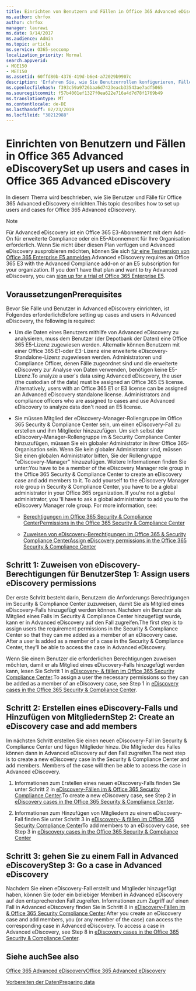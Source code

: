 ```yaml
---
title: Einrichten von Benutzern und Fällen in Office 365 Advanced eDiscovery
ms.author: chrfox
author: chrfox
manager: laurawi
ms.date: 9/14/2017
ms.audience: Admin
ms.topic: article
ms.service: O365-seccomp
localization_priority: Normal
search.appverid:
- MOE150
- MET150
ms.assetid: 60ffd80b-4376-419d-b6e4-a72029b9907c
description: 'Erfahren Sie, wie Sie Benutzerrollen konfigurieren, Fälle erstellen und Benutzer zu Fällen in Office 365 Advanced eDiscovery zuweisen.  '
ms.openlocfilehash: f393c59a9726baa6d7423eacb33543ae7adf5065
ms.sourcegitcommit: f57b4001ef1327f0ea622e716a4d7d78f1769b49
ms.translationtype: MT
ms.contentlocale: de-DE
ms.lasthandoff: 02/23/2019
ms.locfileid: "30212988"
---
```

# <a name="set-up-users-and-cases-in-office-365-advanced-ediscovery"></a><span data-ttu-id="b9da6-103">Einrichten von Benutzern und Fällen in Office 365 Advanced eDiscovery</span><span class="sxs-lookup"><span data-stu-id="b9da6-103">Set up users and cases in Office 365 Advanced eDiscovery</span></span>

<span data-ttu-id="b9da6-104">In diesem Thema wird beschrieben, wie Sie Benutzer und Fälle für Office 365 Advanced eDiscovery einrichten.</span><span class="sxs-lookup"><span data-stu-id="b9da6-104">This topic describes how to set up users and cases for Office 365 Advanced eDiscovery.</span></span>
  
> [!NOTE]
> <span data-ttu-id="b9da6-p101">Für Advanced eDiscovery ist ein Office 365 E3-Abonnement mit dem Add-On für erweiterte Compliance oder ein E5-Abonnement für Ihre Organisation erforderlich. Wenn Sie nicht über diesen Plan verfügen und Advanced eDiscovery ausprobieren möchten, können Sie sich [für eine Testversion von Office 365 Enterprise E5 anmelden](https://go.microsoft.com/fwlink/p/?LinkID=698279).</span><span class="sxs-lookup"><span data-stu-id="b9da6-p101">Advanced eDiscovery requires an Office 365 E3 with the Advanced Compliance add-on or an E5 subscription for your organization. If you don't have that plan and want to try Advanced eDiscovery, you can [sign up for a trial of Office 365 Enterprise E5](https://go.microsoft.com/fwlink/p/?LinkID=698279).</span></span> 
  
## <a name="prerequisites"></a><span data-ttu-id="b9da6-107">Voraussetzungen</span><span class="sxs-lookup"><span data-stu-id="b9da6-107">Prerequisites</span></span>

<span data-ttu-id="b9da6-108">Bevor Sie Fälle und Benutzer in Advanced eDiscovery einrichten, ist Folgendes erforderlich:</span><span class="sxs-lookup"><span data-stu-id="b9da6-108">Before setting up cases and users in Advanced eDiscovery, the following is required:</span></span>
  
- <span data-ttu-id="b9da6-p102">Um die Daten eines Benutzers mithilfe von Advanced eDiscovery zu analysieren, muss dem Benutzer (der Depotbank der Daten) eine Office 365 E5-Lizenz zugewiesen werden. Alternativ können Benutzern mit einer Office 365 E1-oder E3-Lizenz eine erweiterte eDiscovery-Standalone-Lizenz zugewiesen werden. Administratoren und Compliance Officer, denen Fälle zugeordnet sind und die erweiterte eDiscovery zur Analyse von Daten verwenden, benötigen keine E5-Lizenz.</span><span class="sxs-lookup"><span data-stu-id="b9da6-p102">To analyze a user's data using Advanced eDiscovery, the user (the custodian of the data) must be assigned an Office 365 E5 license. Alternatively, users with an Office 365 E1 or E3 license can be assigned an Advanced eDiscovery standalone license. Administrators and compliance officers who are assigned to cases and use Advanced eDiscovery to analyze data don't need an E5 license.</span></span> 
    
- <span data-ttu-id="b9da6-p103">Sie müssen Mitglied der eDiscovery-Manager-Rollengruppe im Office 365 Security &amp; Compliance Center sein, um einen eDiscovery-Fall zu erstellen und ihm Mitglieder hinzuzufügen. Um sich selbst der eDiscovery-Manager-Rollengruppe im &amp; Security Compliance Center hinzuzufügen, müssen Sie ein globaler Administrator in ihrer Office 365-Organisation sein. Wenn Sie kein globaler Administrator sind, müssen Sie einen globalen Administrator bitten, Sie der Rollengruppe "eDiscovery-Manager" hinzuzufügen. Weitere Informationen finden Sie unter:</span><span class="sxs-lookup"><span data-stu-id="b9da6-p103">You have to be a member of the eDiscovery Manager role group in the Office 365 Security &amp; Compliance Center to create an eDiscovery case and add members to it. To add yourself to the eDiscovery Manager role group in Security &amp; Compliance Center, you have to be a global administrator in your Office 365 organization. If you're not a global administrator, you 'll have to ask a global administrator to add you to the eDiscovery Manager role group. For more information, see:</span></span>
    
  - [<span data-ttu-id="b9da6-116">Berechtigungen im Office 365 Security &amp; Compliance Center</span><span class="sxs-lookup"><span data-stu-id="b9da6-116">Permissions in the Office 365 Security &amp; Compliance Center</span></span>](permissions-in-the-security-and-compliance-center.md)
    
  - [<span data-ttu-id="b9da6-117">Zuweisen von eDiscovery-Berechtigungen im Office 365 &amp; Security Compliance Center</span><span class="sxs-lookup"><span data-stu-id="b9da6-117">Assign eDiscovery permissions in the Office‍ 365 Security &amp; Compliance Center</span></span>](assign-ediscovery-permissions.md)
    
## <a name="step-1-assign-users-ediscovery-permissions"></a><span data-ttu-id="b9da6-118">Schritt 1: Zuweisen von eDiscovery-Berechtigungen für Benutzer</span><span class="sxs-lookup"><span data-stu-id="b9da6-118">Step 1: Assign users eDiscovery permissions</span></span>

<span data-ttu-id="b9da6-p104">Der erste Schritt besteht darin, Benutzern die Anforderungs Berechtigungen im Security &amp; Compliance Center zuzuweisen, damit Sie als Mitglied eines eDiscovery-Falls hinzugefügt werden können. Nachdem ein Benutzer als Mitglied eines Falls im Security &amp; Compliance Center hinzugefügt wurde, kann er in Advanced eDiscovery auf den Fall zugreifen.</span><span class="sxs-lookup"><span data-stu-id="b9da6-p104">The first step is to assign users the requirement permissions in the Security &amp; Compliance Center so that they can me added as a member of an eDiscovery case. After a user is added as a member of a case in the Security &amp; Compliance Center, they'll be able to access the case in Advanced eDiscovery.</span></span>
  
<span data-ttu-id="b9da6-121">Wenn Sie einem Benutzer die erforderlichen Berechtigungen zuweisen möchten, damit er als Mitglied eines eDiscovery-Falls hinzugefügt werden kann, lesen Sie Schritt 1 in [eDiscovery- &amp; fällen im Office 365 Security Compliance Center](ediscovery-cases.md#step-1-assign-ediscovery-permissions-to-potential-case-members).</span><span class="sxs-lookup"><span data-stu-id="b9da6-121">To assign a user the necessary permissions so they can be added as a member of an eDiscovery case, see Step 1 in [eDiscovery cases in the Office 365 Security &amp; Compliance Center](ediscovery-cases.md#step-1-assign-ediscovery-permissions-to-potential-case-members).</span></span>
  
## <a name="step-2-create-an-ediscovery-case-and-add-members"></a><span data-ttu-id="b9da6-122">Schritt 2: Erstellen eines eDiscovery-Falls und Hinzufügen von Mitgliedern</span><span class="sxs-lookup"><span data-stu-id="b9da6-122">Step 2: Create an eDiscovery case and add members</span></span>

<span data-ttu-id="b9da6-p105">Im nächsten Schritt erstellen Sie einen neuen eDiscovery-Fall im Security &amp; Compliance Center und fügen Mitglieder hinzu. Die Mitglieder des Falles können dann in Advanced eDiscovery auf den Fall zugreifen.</span><span class="sxs-lookup"><span data-stu-id="b9da6-p105">The next step is to create a new eDiscovery case in the Security &amp; Compliance Center and add members. Members of the case will then be able to access the case in Advanced eDiscovery.</span></span>
  
1. <span data-ttu-id="b9da6-125">Informationen zum Erstellen eines neuen eDiscovery-Falls finden Sie unter Schritt 2 in [eDiscovery-Fällen im &amp; Office 365 Security Compliance Center](ediscovery-cases.md#step-2-create-a-new-case).</span><span class="sxs-lookup"><span data-stu-id="b9da6-125">To create a new eDiscovery case, see Step 2 in [eDiscovery cases in the Office 365 Security &amp; Compliance Center](ediscovery-cases.md#step-2-create-a-new-case).</span></span>
    
2. <span data-ttu-id="b9da6-126">Informationen zum Hinzufügen von Mitgliedern zu einem eDiscovery-Fall finden Sie unter Schritt 3 in [eDiscovery- &amp; fällen im Office 365 Security Compliance Center](ediscovery-cases.md#step-3-add-members-to-a-case)</span><span class="sxs-lookup"><span data-stu-id="b9da6-126">To add members to an eDiscovery case, see Step 3 in [eDiscovery cases in the Office 365 Security &amp; Compliance Center](ediscovery-cases.md#step-3-add-members-to-a-case)</span></span>
    
## <a name="step-3-go-a-case-in-advanced-ediscovery"></a><span data-ttu-id="b9da6-127">Schritt 3: gehen Sie zu einem Fall in Advanced eDiscovery</span><span class="sxs-lookup"><span data-stu-id="b9da6-127">Step 3: Go a case in Advanced eDiscovery</span></span>

<span data-ttu-id="b9da6-p106">Nachdem Sie einen eDiscovery-Fall erstellt und Mitglieder hinzugefügt haben, können Sie (oder ein beliebiger Member) in Advanced eDiscovery auf den entsprechenden Fall zugreifen. Informationen zum Zugriff auf einen Fall in Advanced eDiscovery finden Sie in Schritt 8 in [eDiscovery-Fällen im &amp; Office 365 Security Compliance Center](ediscovery-cases.md#step-8-go-to-the-case-in-advanced-ediscovery).</span><span class="sxs-lookup"><span data-stu-id="b9da6-p106">After you create an eDiscovery case and add members, you (or any member of the case) can access the corresponding case in Advanced eDiscovery. To access a case in Advanced eDiscovery, see Step 8 in [eDiscovery cases in the Office 365 Security &amp; Compliance Center](ediscovery-cases.md#step-8-go-to-the-case-in-advanced-ediscovery).</span></span>
  
## <a name="see-also"></a><span data-ttu-id="b9da6-130">Siehe auch</span><span class="sxs-lookup"><span data-stu-id="b9da6-130">See also</span></span>

[<span data-ttu-id="b9da6-131">Office 365 Advanced eDiscovery</span><span class="sxs-lookup"><span data-stu-id="b9da6-131">Office 365 Advanced eDiscovery</span></span>](office-365-advanced-ediscovery.md)
  
[<span data-ttu-id="b9da6-132">Vorbereiten der Daten</span><span class="sxs-lookup"><span data-stu-id="b9da6-132">Preparing data</span></span>](prepare-data-for-advanced-ediscovery.md)
 